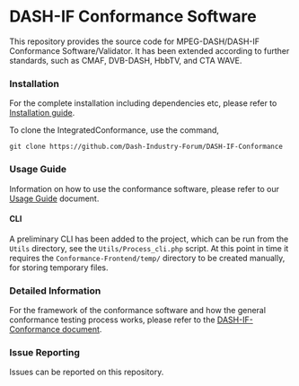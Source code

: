 # DASH-IF Conformance Software

This repository provides the source code for MPEG-DASH/DASH-IF Conformance Software/Validator. It has been extended according to further standards, such as CMAF, DVB-DASH, HbbTV, and CTA WAVE.

### Installation

For the complete installation including dependencies etc, please refer to [Installation guide]( https://github.com/Dash-Industry-Forum/DASH-IF-Conformance/wiki/Installation--guide).

To clone the IntegratedConformance, use the command,

`git clone https://github.com/Dash-Industry-Forum/DASH-IF-Conformance`

### Usage Guide

Information on how to use the conformance software, please refer to our [Usage Guide](https://github.com/Dash-Industry-Forum/DASH-IF-Conformance/wiki/Usage-guide) document.

#### CLI

A preliminary CLI has been added to the project, which can be run from the `Utils` directory, see the `Utils/Process_cli.php` script. At this point in time it requires the `Conformance-Frontend/temp/` directory to be created manually, for storing temporary files.

### Detailed Information

For the framework of the conformance software and how the general conformance testing process works, please refer to the [DASH-IF-Conformance document](https://github.com/Dash-Industry-Forum/DASH-IF-Conformance/blob/master/Doc/Conformance%20Software.pdf).

### Issue Reporting

Issues can be reported on this repository. 
